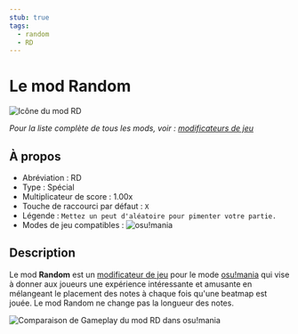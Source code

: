 ```yaml
---
stub: true
tags:
  - random
  - RD
---
```


# Le mod Random

![Icône du mod RD](/wiki/shared/mods/RD.png "Icône du mod Random (RD)")

*Pour la liste complète de tous les mods, voir : [modificateurs de jeu](/wiki/Gameplay/Game_modifier)*

## À propos

- Abréviation : RD
- Type : Spécial
- Multiplicateur de score : 1.00x
- Touche de raccourci par défaut : `X`
- Légende : `Mettez un peut d'aléatoire pour pimenter votre partie.`
- Modes de jeu compatibles : ![][osu!mania]

## Description

Le mod **Random** est un [modificateur de jeu](/wiki/Gameplay/Game_modifier) pour le mode [osu!mania](/wiki/Game_mode/osu!mania) qui vise à donner aux joueurs une expérience intéressante et amusante en mélangeant le placement des notes à chaque fois qu'une beatmap est jouée. Le mod Random ne change pas la longueur des notes.

![Comparaison de Gameplay du mod RD dans osu!mania](img/RD-comparison-mania.jpg "Comparaison entre un jeu normal (à gauche) et un jeu avec le mod aléatoire activé (à droite) dans osu!mania")

[osu!mania]: /wiki/shared/mode/mania.png "osu!mania"
